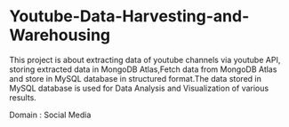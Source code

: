 # Youtube-Data-Harvesting-and-Warehousing
This project is about extracting data of youtube channels via youtube API, storing extracted data in MongoDB Atlas,Fetch data from MongoDB Atlas and store in MySQL database in structured format.The data stored in MySQL database is used for Data Analysis and Visualization of various results.

Domain : Social Media
